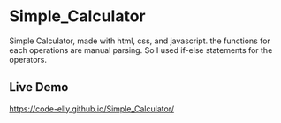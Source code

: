 # Simple_Calculator
Simple Calculator, made with html, css, and javascript. the functions for each operations are manual parsing. So I used if-else statements for the operators.

## Live Demo
https://code-elly.github.io/Simple_Calculator/
